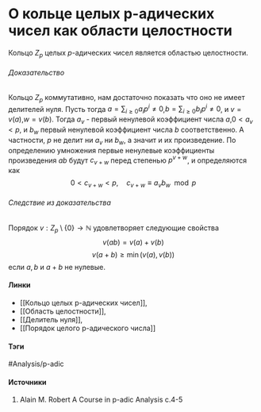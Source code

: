 # О кольце целых p-адических чисел как области целостности
Кольцо $Z_{p}$ целых $p$-адических чисел является областью целостности.
###### Доказательство
Кольцо $Z_{p}$ коммутативно, нам достаточно показать что оно не имеет делителей нуля. Пусть тогда $a=\sum_{i\ge0}a_{i}p^{i}\ne0$,$b=\sum_{i\ge0}b_{i}p^{i}\ne0$, и $v=v(a)$,$w=v(b)$. Тогда $a_{v}$ - первый ненулевой коэффициент числа $a$,$0<a_{v}<p$, и $b_{w}$ первый ненулевой коэффициент числа $b$ соответственно. А частности, $p$ не делит ни $a_{v}$ ни $b_{w}$, а значит и их произведение. По определению умножения первые ненулевые коэффициенты произведения $ab$ будут $c_{v+w}$ перед степенью $p^{v+w}$, и определяются как
$$
0<c_{v+w}<p,\quad c_{v+w}\equiv a_{v}b_{w}\mod p
$$

###### Следствие из доказательства
Порядок $v:Z_{p}\setminus\{0\}\to\mathbb{N}$ удовлетворяет следующие свойства
$$
v(ab)=v(a)+v(b)
$$
$$
v(a+b)\ge\min(v(a),v(b))
$$
если $a,b$ и $a+b$ не нулевые.
#### Линки
- [[Кольцо целых p-адических чисел]],
- [[Область целостности]],
- [[Делитель нуля]],
- [[Порядок целого p-адического числа]]
#### Тэги
 #Analysis/p-adic 
#### Источники
1. Alain M. Robert A Course in p-adic Analysis c.4-5